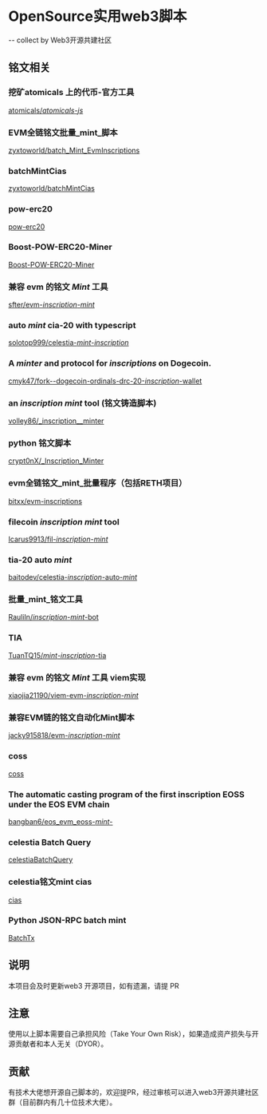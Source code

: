 # OpenSource实用web3脚本 
-- collect by Web3开源共建社区
## 铭文相关
### 挖矿atomicals 上的代币-官方工具
[atomicals/_atomicals-js_](https://github.com/atomicals/atomicals-js)
### EVM全链铭文批量_mint_脚本
[zyxtoworld/batch_Mint_EvmInscriptions](https://github.com/zyxtoworld/batchMintEvmInscriptions)
### batchMintCias
[zyxtoworld/batchMintCias](https://github.com/zyxtoworld/batchMintCias)
### pow-erc20
[pow-erc20](https://github.com/nishuzumi/pow-erc20)
### Boost-POW-ERC20-Miner
[Boost-POW-ERC20-Miner](https://github.com/wkler/Boost-POW-ERC20-Miner)
### 兼容 evm 的铭文 _Mint_ 工具
[sfter/evm-_inscription_-_mint_](https://github.com/sfter/evm-inscription-mint)
### auto _mint_ cia-20 with typescript
[solotop999/celestia-_mint_-_inscription_](https://github.com/solotop999/celestia-mint-inscription)
### A _minter_ and protocol for _inscriptions_ on Dogecoin.
[cmyk47/fork--dogecoin-ordinals-drc-20-_inscription_-wallet](https://github.com/cmyk47/fork--dogecoin-ordinals-drc-20-inscription-wallet)
### an _inscription_ _mint_ tool (铭文铸造脚本)
[volley86/_inscription__minter](https://github.com/volley86/inscription_minter)
### python 铭文脚本
[crypt0nX/_Inscription_Minter](https://github.com/crypt0nX/InscriptionMinter)
### evm全链铭文_mint_批量程序（包括RETH项目）
[bitxx/evm-inscriptions](https://github.com/bitxx/evm-inscriptions)
### filecoin _inscription_ _mint_ tool
[Icarus9913/fil-_inscription_-_mint_](https://github.com/Icarus9913/fil-inscription-mint)
### tia-20 auto _mint_
[baitodev/celestia-_inscription_-auto-_mint_](https://github.com/baitodev/celestia-inscription-auto-mint)
### 批量_mint_铭文工具
[RauliIn/_inscription_-_mint_-bot](https://github.com/RauliIn/inscription-mint-bot)
### TIA
[TuanTQ15/_mint_-_inscription_-tia](https://github.com/TuanTQ15/mint-inscription-tia)
### 兼容 evm 的铭文 _Mint_ 工具 viem实现
[xiaojia21190/viem-evm-_inscription_-_mint_](https://github.com/xiaojia21190/viem-evm-inscription-mint)
### 兼容EVM链的铭文自动化Mint脚本
[jacky915818/evm-_inscription_-_mint_](https://github.com/jacky915818/evm-inscription-mint)
### coss
[coss](https://github.com/qzz0518/coss)
### The automatic casting program of the first inscription EOSS under the EOS EVM chain
[bangban6/eos_evm_eoss-_mint_-](https://github.com/bangban6/eos_evm_eoss-mint-)
### celestia Batch Query
[celestiaBatchQuery](https://github.com/tcitds1/celestiaBatchQuery)
### celestia铭文mint cias
[cias](https://github.com/zefzhou/cias)
### Python JSON-RPC batch mint
[BatchTx](https://github.com/cradle0fFilth/BatchTx)
## 说明
本项目会及时更新web3 开源项目，如有遗漏，请提 PR
## 注意
使用以上脚本需要自己承担风险（Take Your Own Risk），如果造成资产损失与开源贡献者和本人无关（DYOR）。
## 贡献
有技术大佬想开源自己脚本的，欢迎提PR，经过审核可以进入web3开源共建社区群（目前群内有几十位技术大佬）。